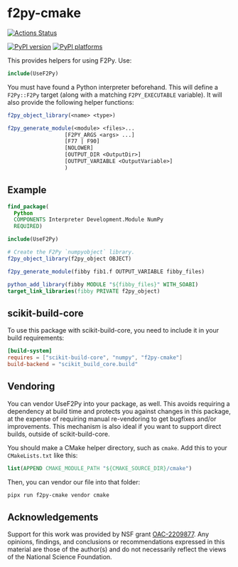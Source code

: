 # f2py-cmake

[![Actions Status][actions-badge]][actions-link]

<!--
[![Documentation Status][rtd-badge]][rtd-link]
-->

[![PyPI version][pypi-version]][pypi-link]
[![PyPI platforms][pypi-platforms]][pypi-link]

<!--
[![GitHub Discussion][github-discussions-badge]][github-discussions-link]
-->

<!-- SPHINX-START -->

This provides helpers for using F2Py. Use:

```cmake
include(UseF2Py)
```

You must have found a Python interpreter beforehand. This will define a
`F2Py::F2Py` target (along with a matching `F2PY_EXECUTABLE` variable). It will
also provide the following helper functions:

```cmake
f2py_object_library(<name> <type>)

f2py_generate_module(<module> <files>...
                  [F2PY_ARGS <args> ...]
                  [F77 | F90]
                  [NOLOWER]
                  [OUTPUT_DIR <OutputDir>]
                  [OUTPUT_VARIABLE <OutputVariable>]
                  )
```

## Example

```cmake
find_package(
  Python
  COMPONENTS Interpreter Development.Module NumPy
  REQUIRED)

include(UseF2Py)

# Create the F2Py `numpyobject` library.
f2py_object_library(f2py_object OBJECT)

f2py_generate_module(fibby fib1.f OUTPUT_VARIABLE fibby_files)

python_add_library(fibby MODULE "${fibby_files}" WITH_SOABI)
target_link_libraries(fibby PRIVATE f2py_object)
```

## scikit-build-core

To use this package with scikit-build-core, you need to include it in your build
requirements:

```toml
[build-system]
requires = ["scikit-build-core", "numpy", "f2py-cmake"]
build-backend = "scikit_build_core.build"
```

## Vendoring

You can vendor UseF2Py into your package, as well. This avoids requiring a
dependency at build time and protects you against changes in this package, at
the expense of requiring manual re-vendoring to get bugfixes and/or
improvements. This mechanism is also ideal if you want to support direct builds,
outside of scikit-build-core.

You should make a CMake helper directory, such as `cmake`. Add this to your
`CMakeLists.txt` like this:

```cmake
list(APPEND CMAKE_MODULE_PATH "${CMAKE_SOURCE_DIR}/cmake")
```

Then, you can vendor our file into that folder:

```bash
pipx run f2py-cmake vendor cmake
```

## Acknowledgements

Support for this work was provided by NSF grant [OAC-2209877][]. Any opinions,
findings, and conclusions or recommendations expressed in this material are
those of the author(s) and do not necessarily reflect the views of the National
Science Foundation.

<!-- prettier-ignore-start -->
[actions-badge]:            https://github.com/scikit-build/f2py-cmake/workflows/CI/badge.svg
[actions-link]:             https://github.com/scikit-build/f2py-cmake/actions
[github-discussions-badge]: https://img.shields.io/static/v1?label=Discussions&message=Ask&color=blue&logo=github
[github-discussions-link]:  https://github.com/scikit-build/f2py-cmake/discussions
[oac-2209877]:              https://www.nsf.gov/awardsearch/showAward?AWD_ID=2209877&HistoricalAwards=false
[pypi-link]:                https://pypi.org/project/f2py-cmake/
[pypi-platforms]:           https://img.shields.io/pypi/pyversions/f2py-cmake
[pypi-version]:             https://img.shields.io/pypi/v/f2py-cmake
[rtd-badge]:                https://readthedocs.org/projects/f2py-cmake/badge/?version=latest
[rtd-link]:                 https://f2py-cmake.readthedocs.io/en/latest/?badge=latest
<!-- prettier-ignore-end -->
